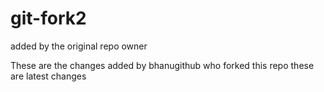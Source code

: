 # git-fork2

added by the original repo owner



These are the changes added by bhanugithub who forked this repo
these are latest changes
